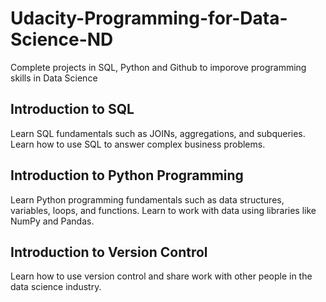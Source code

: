 # Udacity-Programming-for-Data-Science-ND
Complete projects in SQL, Python and Github to imporove programming skills in Data Science 


## Introduction to SQL
Learn SQL fundamentals such as JOINs, aggregations, and subqueries. Learn how to use SQL to answer complex business
problems.

## Introduction to Python Programming
Learn Python programming fundamentals such as data structures, variables, loops, and functions. Learn to work with data
using libraries like NumPy and Pandas.

## Introduction to Version Control
Learn how to use version control and share work with other people in the data science industry.
